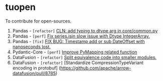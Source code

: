 # tuopen
To contribute for open-sources.

1. Pandas - `[refactor]`  [CLN: add typing to dtype arg in core/common.py](https://github.com/pandas-dev/pandas/pull/39018)
2. Pandas - `[perf]` [Fix series.isin slow issue with Dtype IntegerArray.](https://github.com/pandas-dev/pandas/pull/38379)
3. Pandas - `[fix]` [FIX BUG: Timestamp add or sub DateOffset with nanoseconds lost.](https://github.com/pandas-dev/pandas/pull/43968)
4. Pydantic-Core - `[perf]` [Improve PyMapping related function](https://github.com/pydantic/pydantic-core/pull/314)
5. DataFusion - `[refactor]` [Split equivalence code into smaller modules.](https://github.com/apache/arrow-datafusion/pull/8649)
6. DataFusion - `[refactor]` [Standardize CompressionTypeVariant encoding in protobuf] (https://github.com/apache/arrow-datafusion/pull/8785)

